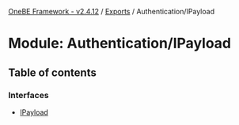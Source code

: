 [OneBE Framework - v2.4.12](../README.md) / [Exports](../modules.md) / Authentication/IPayload

# Module: Authentication/IPayload

## Table of contents

### Interfaces

- [IPayload](../interfaces/Authentication_IPayload.IPayload.md)
